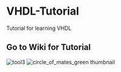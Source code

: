 # VHDL-Tutorial
Tutorial for learning VHDL

## Go to Wiki for Tutorial 
![tool3](https://user-images.githubusercontent.com/13907836/40880675-0b03eb1e-666a-11e8-866e-66054b62c9e7.jpg)
![circle_of_mates_green thumbnail](https://user-images.githubusercontent.com/13907836/40880677-232118ac-666a-11e8-973f-edd3d2f87746.png)
